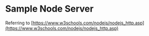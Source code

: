 # Sample Node Server

Referring to 
[https://www.w3schools.com/nodejs/nodejs_http.asp](https://www.w3schools.com/nodejs/nodejs_http.asp)

